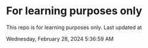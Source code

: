 # For learning purposes only
This repo is for learning purposes only.
Last updated at

Wednesday, February 28, 2024 5:36:59 AM

